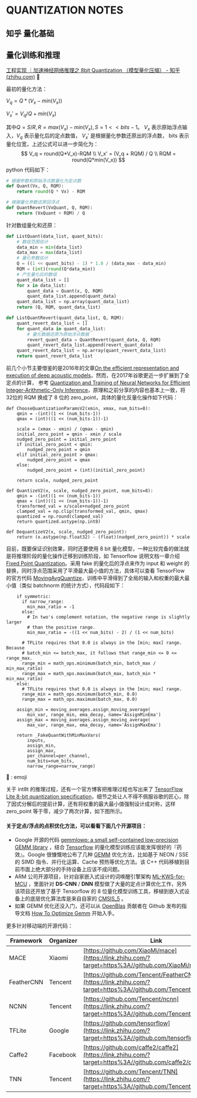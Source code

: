 # QUANTIZATION NOTES

## 知乎 量化基础 

## 量化训练和推理

[工程实现 ｜加速神经网络推理之 8bit Quantization （模型量化压缩） - 知乎 (zhihu.com)](https://zhuanlan.zhihu.com/p/38328685) :bookmark_tabs:

最初的量化方法：

$V_q = Q * (V_x - min(V_x))$

$V_x' = V_q/Q + min(V_x)$

其中$Q = S/R, R = max(V_x)-min(V_x), S = 1 << bits-1$。  $V_x$ 表示原始浮点输入，$V_q$ 表示量化后的定点数值， $V_x'$ 是根据量化参数还原出的浮点数， bits 表示量化位宽，上述公式可以进一步简化为：
$$
V_q = round(Q*V_x)-RQM \\
V_x' = (V_q + RQM) / Q \\
RQM = round(Q*min(V_x))
$$
python 代码如下：

```python
# 根据参数和原始浮点数量化为定点数
def Quant(Vx, Q, RQM):
    return round(Q * Vx) - RQM

# 根据量化参数还原回浮点
def QuantRevert(VxQuant, Q, RQM):
    return (VxQuant + RQM) / Q
```

针对数组量化和还原：

```python
def ListQuant(data_list, quant_bits):
    # 数组范围估计
    data_min = min(data_list)
    data_max = max(data_list)
    # 量化参数估计
    Q = ((1 << quant_bits) - 1) * 1.0 / (data_max - data_min)
    RQM = (int)(round(Q*data_min))
    # 产生量化后的数组
    quant_data_list = []
    for x in data_list:
        quant_data = Quant(x, Q, RQM)
        quant_data_list.append(quant_data)
    quant_data_list = np.array(quant_data_list)
    return (Q, RQM, quant_data_list)

def ListQuantRevert(quant_data_list, Q, RQM):
    quant_revert_data_list = []
    for quant_data in quant_data_list:
        # 量化数据还原为原始浮点数据
        revert_quant_data = QuantRevert(quant_data, Q, RQM)
        quant_revert_data_list.append(revert_quant_data)
    quant_revert_data_list = np.array(quant_revert_data_list)
    return quant_revert_data_list
```



前几个小节主要借鉴的是2016年的文章[On the efficient representation and execution of deep acoustic models](https://link.zhihu.com/?target=https%3A//arxiv.org/abs/1607.04683)，然而，在2017年谷歌更近一步扩展到了全定点的计算， 参考 [Quantization and Training of Neural Networks for Efficient Integer-Arithmetic-Only Inference](https://link.zhihu.com/?target=https%3A//arxiv.org/abs/1712.05877)，原理和之前分享的内容也基本上一致，将32位的 RQM 换成了 8 位的 zero_point，具体的量化反量化操作如下代码：

``````pyth
def ChooseQuantizationParamsV2(xmin, xmax, num_bits=8):
    qmin = -(int)(1 << (num_bits-1))
    qmax = (int)((1 << (num_bits-1))-1)

    scale = (xmax - xmin) / (qmax - qmin)
    initial_zero_point = qmin - xmin / scale
    nudged_zero_point = initial_zero_point
    if initial_zero_point < qmin:
        nudged_zero_point = qmin
    elif initial_zero_point > qmax:
        nudged_zero_point = qmax
    else:
        nudged_zero_point = (int)(initial_zero_point)

    return scale, nudged_zero_point

def QuantizeV2(x, scale, nudged_zero_point, num_bits=8):
    qmin = -(int)(1 << (num_bits-1))
    qmax = (int)((1 << (num_bits-1))-1)
    transformed_val = x/scale+nudged_zero_point
    clamped_val = np.clip(transformed_val, qmin, qmax)
    quantized = np.round(clamped_val)
    return quantized.astype(np.int8)

def DequantizeV2(x, scale, nudged_zero_point):
    return (x.astype(np.float32) - (float)(nudged_zero_point)) * scale
``````



目前，既要保证识别效果，同时还要使用 8 bit 量化模型，一种比较完备的做法就是将推理阶段的量化操作迁移到训练阶段，如 Tensorflow 说明文档一章介绍 [Fixed Point Quantization](https://link.zhihu.com/?target=https%3A//www.tensorflow.org/performance/quantization)。采用 fake 的量化后的浮点来作为 input 和 weight 的替换，同时浮点范围采用了平滑最大最小值的方法，具体可以查看 TensorFlow 的官方代码 [MovingAvgQuantize](https://link.zhihu.com/?target=https%3A//github.com/tensorflow/tensorflow/blob/05ab6a2afa2959410d48aab2336cea9dc1e2c13e/tensorflow/contrib/quantize/python/quant_ops.py%23L186)，训练中平滑得到了全局的输入和权重的最大最小值（类似 batchnorm 的统计方式），代码段如下：

``````pyth
    if symmetric:
      if narrow_range:
        min_max_ratio = -1
      else:
        # In two's complement notation, the negative range is slightly larger
        # than the positive range.
        min_max_ratio = -((1 << num_bits) - 2) / (1 << num_bits)

      # TFLite requires that 0.0 is always in the [min; max] range. Because
      # batch_min <= batch_max, it follows that range_min <= 0 <= range_max.
      range_min = math_ops.minimum(batch_min, batch_max / min_max_ratio)
      range_max = math_ops.maximum(batch_max, batch_min * min_max_ratio)
    else:
      # TFLite requires that 0.0 is always in the [min; max] range.
      range_min = math_ops.minimum(batch_min, 0.0)
      range_max = math_ops.maximum(batch_max, 0.0)

    assign_min = moving_averages.assign_moving_average(
        min_var, range_min, ema_decay, name='AssignMinEma')
    assign_max = moving_averages.assign_moving_average(
        max_var, range_max, ema_decay, name='AssignMaxEma')

    return _FakeQuantWithMinMaxVars(
        inputs,
        assign_min,
        assign_max,
        per_channel=per_channel,
        num_bits=num_bits,
        narrow_range=narrow_range)
``````



:carousel_horse: : emoji

关于 int8t 的推理过程，还有一个官方博客把推理过程也写出来了 [TensorFlow Lite 8-bit quantization specification](https://link.zhihu.com/?target=https%3A//www.tensorflow.org/lite/performance/quantization_spec)，细节之处让人不得不佩服谷歌的匠心，除了因式分解后的提前计算，还有将权重的最大最小值强制设计成对称，这样 zero_point 等于零，减少了两次计算，如下图所示。

#### 关于定点/浮点的点积优化方法，可以看看下面几个开源项目：

- Google 开源的代码 [gemmlowp: a small self-contained low-precision GEMM library](https://link.zhihu.com/?target=https%3A//github.com/google/gemmlowp) ，结合 [Tensorflow](https://link.zhihu.com/?target=https%3A//www.tensorflow.org/) 的量化模型训练应该能发挥很好的『药效』。Google 很慷慨地公布了几种 [GEMM](https://link.zhihu.com/?target=https%3A//en.wikipedia.org/wiki/GEMM) 优化方法，比如基于 NEON / SSE 的 SIMD 指令、并行化运算、Cache 预热等优化方法。该 C++ 代码移植到目前市面上绝大部分的手持设备上应该不成问题。
- ARM 公司开源项目，针对自家嵌入式设计的词唤醒引擎架构 [ML-KWS-for-MCU](https://link.zhihu.com/?target=https%3A//github.com/ARM-software/ML-KWS-for-MCU) ，里面针对 **DS-CNN** / **DNN** 模型做了大量的定点计算优化工作，另外该项目还开放了基于 Tensorflow 的 8 位量化模型训练工具，移植到嵌入式设备上的底层优化算法库是来自自家的 [CMSIS_5](https://link.zhihu.com/?target=https%3A//github.com/ARM-software/CMSIS_5) 。
- 如果 GEMM 优化还没入门，还可以从 [OpenBlas](https://link.zhihu.com/?target=https%3A//www.openblas.net/) 贡献者在 Github 发布的指导文档 [How To Optimize Gemm](https://link.zhihu.com/?target=https%3A//github.com/flame/how-to-optimize-gemm) 开始入手。

更多针对移动端的开源代码：

| Framework  | Organizer | Link                                                         |
| ---------- | --------- | ------------------------------------------------------------ |
| MACE       | Xiaomi    | [https://github.com/XiaoMi/mace](https://link.zhihu.com/?target=https%3A//github.com/XiaoMi/mace) |
| FeatherCNN | Tencent   | [https://github.com/Tencent/FeatherCNN](https://link.zhihu.com/?target=https%3A//github.com/Tencent/FeatherCNN) |
| NCNN       | Tencent   | [https://github.com/Tencent/ncnn](https://link.zhihu.com/?target=https%3A//github.com/Tencent/ncnn) |
| TFLite     | Google    | [https://github.com/tensorflow](https://link.zhihu.com/?target=https%3A//github.com/tensorflow) |
| Caffe2     | Facebook  | [https://github.com/caffe2/caffe2](https://link.zhihu.com/?target=https%3A//github.com/caffe2/caffe2) |
| TNN        | Tencent   | [https://github.com/Tencent/TNN](https://link.zhihu.com/?target=https%3A//github.com/Tencent/TNN) |

